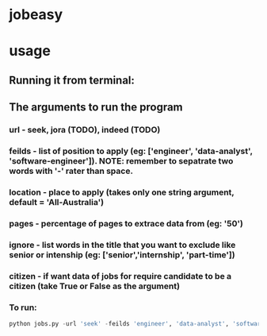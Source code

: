# jobeasy

# usage 

## Running it from terminal:
## The arguments to run the program
### url - seek, jora (TODO), indeed (TODO)
### feilds - list of position to apply (eg: ['engineer', 'data-analyst', 'software-engineer']). NOTE: remember to sepatrate two words with '-' rater than space.
### location - place to apply (takes only one string argument, default = 'All-Australia')
### pages - percentage of pages to extrace data from (eg: '50')
### ignore - list words in the title that you want to exclude like senior or intenship (eg: ['senior','internship', 'part-time'])
### citizen - if want data of jobs for require candidate to be a citizen (take True or False as the argument)
### To run: 
```python
python jobs.py -url 'seek' -feilds 'engineer', 'data-analyst', 'software-engineer' -location 'All-Australia' -pages '50' -ignore 'senior','internship', 'part-time' -citizen False
```